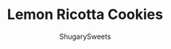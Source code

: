 ---
layout: ../../layouts/MarkdownPostLayout.astro
title: Lemon Ricotta Cookies
author: ShugarySweets
pubDate: 2021-02-11
description: "Perfect Italian Ricotta Cookies with a twist of lemon! Learn how to make Lemon Ricotta Cookies with a pillowy soft texture and a citrus icing on top."
image_url: https://www.shugarysweets.com/wp-content/uploads/2021/03/lemon-ricotta-cookies-facebook.jpg
tags: ["Cookies","American"]
calories: 104
protein: 1
carbohydrates: 17
fats: 3
fiber: 0
ingredients: ["2 cups granulated sugar","1 cup unsalted butter, room temperature","1 container (15 oz) ricotta cheese","1 lemon, zested and juiced","1 teaspoon vanilla extract","2 large eggs","4 cups all-purpose flour","2 Tablespoons baking powder","1 teaspoon kosher salt","2 1/4 cups powdered sugar","1 lemon, zested and juiced","2 Tbsp whole milk"]
serves: 60
time: "1 hour 30 minutes"
prepTime: "15 minutes"
instructions: ["Preheat oven to 350 degrees F. ","In a large mixing bowl, beat sugar and butter with a mixer until well blended. Beat on high for about 5 minutes or until light and fluffy.","Beat in ricotta, lemon juice (about 2 Tablespoons), lemon zest, vanilla extract and eggs on medium speed until combined.","Reduce speed to low and add flour, baking powder and salt. Continue to mix until the dough holds together. Don’t overmix. ","Drop by level Tablespoons (or use a small cookie scoop) onto an ungreased cookie sheet, leaving about 2 inches between cookies. ","Bake 15 minutes or until cookies are slightly golden brown around the bottom edges. Cookies will remain soft. Carefully transfer cookies to a wire cooling rack.","In a small bowl, whisk together the powdered sugar, lemon zest, lemon juice, and 1-2 tablespoons of the milk, until you get desired consistency.","Dip the top of each cookies into the icing and place icing side up on a parchment paper lined wire rack. Set for up to one hour."]
nutrition: ["104 calories","17 grams carbohydrates","15 milligrams cholesterol","3 grams fat","0 grams fiber","1 grams protein","2 grams saturated fat","90 grams sodium","11 grams sugar","0 grams trans fat","1 grams unsaturated fat"]
---